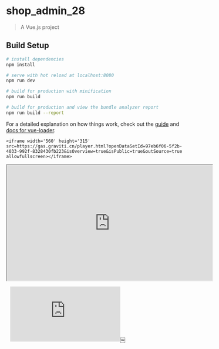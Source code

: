 # shop_admin_28

> A Vue.js project

## Build Setup

``` bash
# install dependencies
npm install

# serve with hot reload at localhost:8080
npm run dev

# build for production with minification
npm run build

# build for production and view the bundle analyzer report
npm run build --report
```

For a detailed explanation on how things work, check out the [guide](http://vuejs-templates.github.io/webpack/) and [docs for vue-loader](http://vuejs.github.io/vue-loader).

`<iframe width='560' height='315' src=https://gas.graviti.cn/player.html?openDataSetId=97eb6f06-5f2b-4033-992f-8328430fb223&isOverview=true&isPublic=true&outSource=true allowfullscreen></iframe>`



<iframe width='560' height='315' src=https://gas.graviti.cn/player.html?openDataSetId=97eb6f06-5f2b-4033-992f-8328430fb223&isOverview=true&isPublic=true&outSource=true allowfullscreen></iframe>



 
``` ``` ![](https://gas.graviti.cn/player.html?openDataSetId=97eb6f06-5f2b-4033-992f-8328430fb223&isOverview=true&isPublic=true&outSource=true)￼ 
